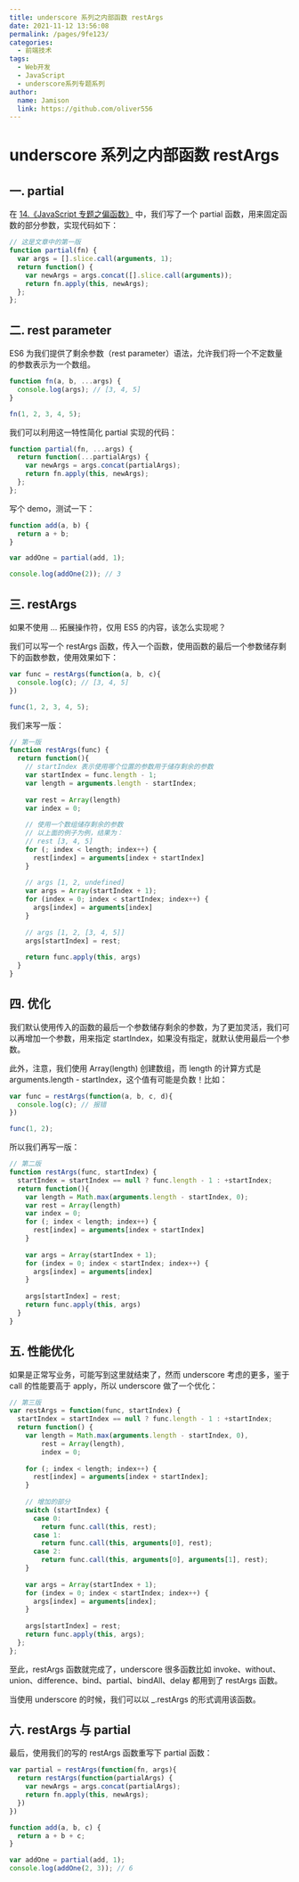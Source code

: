 ```yaml
---
title: underscore 系列之内部函数 restArgs
date: 2021-11-12 13:56:08
permalink: /pages/9fe123/
categories:
  - 前端技术
tags:
  - Web开发
  - JavaScript
  - underscore系列专题系列
author:
  name: Jamison
  link: https://github.com/oliver556
---
```


# underscore 系列之内部函数 restArgs

## 一. partial

在 [14.《JavaScript 专题之偏函数》](../02.专题系列/14.JavaScript专题之偏函数.md) 中，我们写了一个 partial 函数，用来固定函数的部分参数，实现代码如下：

```js
// 这是文章中的第一版
function partial(fn) {
  var args = [].slice.call(arguments, 1);
  return function() {
    var newArgs = args.concat([].slice.call(arguments));
    return fn.apply(this, newArgs);
  };
};
```

## 二. rest parameter

ES6 为我们提供了剩余参数（rest parameter）语法，允许我们将一个不定数量的参数表示为一个数组。

```js
function fn(a, b, ...args) {
  console.log(args); // [3, 4, 5]
}

fn(1, 2, 3, 4, 5);
```

我们可以利用这一特性简化 partial 实现的代码：

```js
function partial(fn, ...args) {
  return function(...partialArgs) {
    var newArgs = args.concat(partialArgs);
    return fn.apply(this, newArgs);
  };
};
```

写个 demo，测试一下：

```js
function add(a, b) {
  return a + b;
}

var addOne = partial(add, 1);

console.log(addOne(2)); // 3
```

## 三. restArgs

如果不使用 ... 拓展操作符，仅用 ES5 的内容，该怎么实现呢？

我们可以写一个 restArgs 函数，传入一个函数，使用函数的最后一个参数储存剩下的函数参数，使用效果如下：

```js
var func = restArgs(function(a, b, c){
  console.log(c); // [3, 4, 5]
})

func(1, 2, 3, 4, 5);
```

我们来写一版：

```js
// 第一版
function restArgs(func) {
  return function(){
    // startIndex 表示使用哪个位置的参数用于储存剩余的参数
    var startIndex = func.length - 1;
    var length = arguments.length - startIndex;
  
    var rest = Array(length)
    var index = 0;
  
    // 使用一个数组储存剩余的参数
    // 以上面的例子为例，结果为：
    // rest [3, 4, 5]
    for (; index < length; index++) {
      rest[index] = arguments[index + startIndex]
    }
  
    // args [1, 2, undefined]
    var args = Array(startIndex + 1);
    for (index = 0; index < startIndex; index++) {
      args[index] = arguments[index]
    }
  
    // args [1, 2, [3, 4, 5]]
    args[startIndex] = rest;
  
    return func.apply(this, args)
  }
}
```

## 四. 优化

我们默认使用传入的函数的最后一个参数储存剩余的参数，为了更加灵活，我们可以再增加一个参数，用来指定 startIndex，如果没有指定，就默认使用最后一个参数。

此外，注意，我们使用 Array(length) 创建数组，而 length 的计算方式是 arguments.length - startIndex，这个值有可能是负数！比如：

```js
var func = restArgs(function(a, b, c, d){
  console.log(c); // 报错
})

func(1, 2);
```

所以我们再写一版：

```js
// 第二版
function restArgs(func, startIndex) {
  startIndex = startIndex == null ? func.length - 1 : +startIndex;
  return function(){
    var length = Math.max(arguments.length - startIndex, 0);
    var rest = Array(length)
    var index = 0;
    for (; index < length; index++) {
      rest[index] = arguments[index + startIndex]
    }
  
    var args = Array(startIndex + 1);
    for (index = 0; index < startIndex; index++) {
      args[index] = arguments[index]
    }
  
    args[startIndex] = rest;
    return func.apply(this, args)
  }
}
```

## 五. 性能优化

如果是正常写业务，可能写到这里就结束了，然而 underscore 考虑的更多，鉴于 call 的性能要高于 apply，所以 underscore 做了一个优化：

```js
// 第三版
var restArgs = function(func, startIndex) {
  startIndex = startIndex == null ? func.length - 1 : +startIndex;
  return function() {
    var length = Math.max(arguments.length - startIndex, 0),
        rest = Array(length),
        index = 0;
  
    for (; index < length; index++) {
      rest[index] = arguments[index + startIndex];
    }
  
    // 增加的部分
    switch (startIndex) {
      case 0:
        return func.call(this, rest);
      case 1:
        return func.call(this, arguments[0], rest);
      case 2:
        return func.call(this, arguments[0], arguments[1], rest);
    }
  
    var args = Array(startIndex + 1);
    for (index = 0; index < startIndex; index++) {
      args[index] = arguments[index];
    }
  
    args[startIndex] = rest;
    return func.apply(this, args);
  };
};
```

至此，restArgs 函数就完成了，underscore 很多函数比如 invoke、without、union、difference、bind、partial、bindAll、delay 都用到了 restArgs 函数。

当使用 underscore 的时候，我们可以以 _.restArgs 的形式调用该函数。


## 六. restArgs 与 partial

最后，使用我们的写的 restArgs 函数重写下 partial 函数：

```js
var partial = restArgs(function(fn, args){
  return restArgs(function(partialArgs) {
    var newArgs = args.concat(partialArgs);
    return fn.apply(this, newArgs);
  })
})

function add(a, b, c) {
  return a + b + c;
}

var addOne = partial(add, 1);
console.log(addOne(2, 3)); // 6
```
